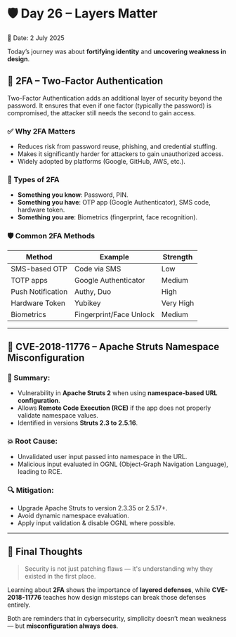 # 🛡️ Day 26 – Layers Matter  
📅 Date: 2 July 2025

Today’s journey was about **fortifying identity** and **uncovering weakness in design**.

## 🔐 2FA – Two-Factor Authentication
Two-Factor Authentication adds an additional layer of security beyond the password. It ensures that even if one factor (typically the password) is compromised, the attacker still needs the second to gain access.

### ✅ Why 2FA Matters
- Reduces risk from password reuse, phishing, and credential stuffing.
- Makes it significantly harder for attackers to gain unauthorized access.
- Widely adopted by platforms (Google, GitHub, AWS, etc.).

### 🔄 Types of 2FA
- **Something you know**: Password, PIN.
- **Something you have**: OTP app (Google Authenticator), SMS code, hardware token.
- **Something you are**: Biometrics (fingerprint, face recognition).

### 🛡️ Common 2FA Methods
| Method               | Example                     | Strength   |
|----------------------|-----------------------------|------------|
| SMS-based OTP        | Code via SMS                | Low        |
| TOTP apps            | Google Authenticator        | Medium     |
| Push Notification    | Authy, Duo                  | High       |
| Hardware Token       | Yubikey                     | Very High  |
| Biometrics           | Fingerprint/Face Unlock     | Medium     |

---

## 🐛 CVE-2018-11776 – Apache Struts Namespace Misconfiguration

### 🧠 Summary:
- Vulnerability in **Apache Struts 2** when using **namespace-based URL configuration**.
- Allows **Remote Code Execution (RCE)** if the app does not properly validate namespace values.
- Identified in versions **Struts 2.3 to 2.5.16**.

### 💥 Root Cause:
- Unvalidated user input passed into namespace in the URL.
- Malicious input evaluated in OGNL (Object-Graph Navigation Language), leading to RCE.

### 🔍 Mitigation:
- Upgrade Apache Struts to version 2.3.35 or 2.5.17+.
- Avoid dynamic namespace evaluation.
- Apply input validation & disable OGNL where possible.

---

## 🧠 Final Thoughts

> Security is not just patching flaws — it's understanding why they existed in the first place.

Learning about **2FA** shows the importance of **layered defenses**, while **CVE-2018-11776** teaches how design missteps can break those defenses entirely.

Both are reminders that in cybersecurity, simplicity doesn’t mean weakness — but **misconfiguration always does**.
